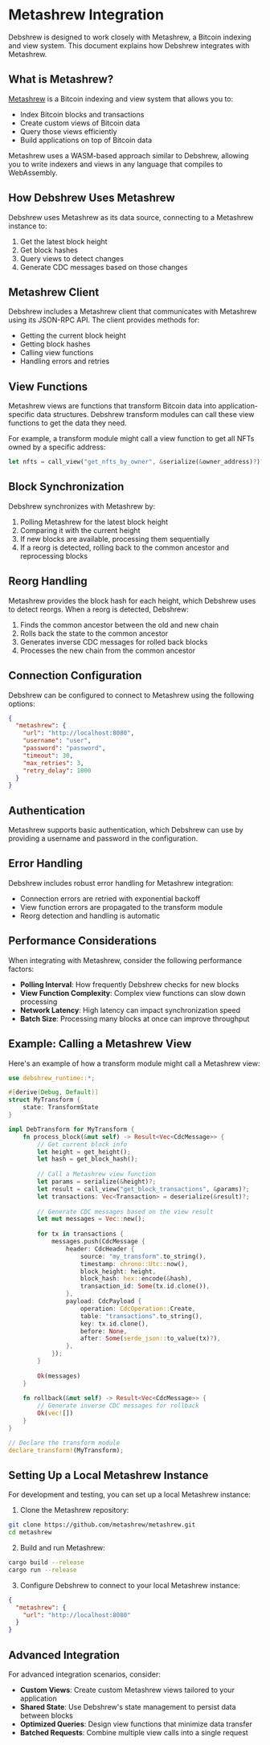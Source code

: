 # Metashrew Integration

Debshrew is designed to work closely with Metashrew, a Bitcoin indexing and view system. This document explains how Debshrew integrates with Metashrew.

## What is Metashrew?

[Metashrew](https://github.com/metashrew/metashrew) is a Bitcoin indexing and view system that allows you to:

- Index Bitcoin blocks and transactions
- Create custom views of Bitcoin data
- Query those views efficiently
- Build applications on top of Bitcoin data

Metashrew uses a WASM-based approach similar to Debshrew, allowing you to write indexers and views in any language that compiles to WebAssembly.

## How Debshrew Uses Metashrew

Debshrew uses Metashrew as its data source, connecting to a Metashrew instance to:

1. Get the latest block height
2. Get block hashes
3. Query views to detect changes
4. Generate CDC messages based on those changes

## Metashrew Client

Debshrew includes a Metashrew client that communicates with Metashrew using its JSON-RPC API. The client provides methods for:

- Getting the current block height
- Getting block hashes
- Calling view functions
- Handling errors and retries

## View Functions

Metashrew views are functions that transform Bitcoin data into application-specific data structures. Debshrew transform modules can call these view functions to get the data they need.

For example, a transform module might call a view function to get all NFTs owned by a specific address:

```rust
let nfts = call_view("get_nfts_by_owner", &serialize(&owner_address)?)?;
```

## Block Synchronization

Debshrew synchronizes with Metashrew by:

1. Polling Metashrew for the latest block height
2. Comparing it with the current height
3. If new blocks are available, processing them sequentially
4. If a reorg is detected, rolling back to the common ancestor and reprocessing blocks

## Reorg Handling

Metashrew provides the block hash for each height, which Debshrew uses to detect reorgs. When a reorg is detected, Debshrew:

1. Finds the common ancestor between the old and new chain
2. Rolls back the state to the common ancestor
3. Generates inverse CDC messages for rolled back blocks
4. Processes the new chain from the common ancestor

## Connection Configuration

Debshrew can be configured to connect to Metashrew using the following options:

```json
{
  "metashrew": {
    "url": "http://localhost:8080",
    "username": "user",
    "password": "password",
    "timeout": 30,
    "max_retries": 3,
    "retry_delay": 1000
  }
}
```

## Authentication

Metashrew supports basic authentication, which Debshrew can use by providing a username and password in the configuration.

## Error Handling

Debshrew includes robust error handling for Metashrew integration:

- Connection errors are retried with exponential backoff
- View function errors are propagated to the transform module
- Reorg detection and handling is automatic

## Performance Considerations

When integrating with Metashrew, consider the following performance factors:

- **Polling Interval**: How frequently Debshrew checks for new blocks
- **View Function Complexity**: Complex view functions can slow down processing
- **Network Latency**: High latency can impact synchronization speed
- **Batch Size**: Processing many blocks at once can improve throughput

## Example: Calling a Metashrew View

Here's an example of how a transform module might call a Metashrew view:

```rust
use debshrew_runtime::*;

#[derive(Debug, Default)]
struct MyTransform {
    state: TransformState
}

impl DebTransform for MyTransform {
    fn process_block(&mut self) -> Result<Vec<CdcMessage>> {
        // Get current block info
        let height = get_height();
        let hash = get_block_hash();
        
        // Call a Metashrew view function
        let params = serialize(&height)?;
        let result = call_view("get_block_transactions", &params)?;
        let transactions: Vec<Transaction> = deserialize(&result)?;
        
        // Generate CDC messages based on the view result
        let mut messages = Vec::new();
        
        for tx in transactions {
            messages.push(CdcMessage {
                header: CdcHeader {
                    source: "my_transform".to_string(),
                    timestamp: chrono::Utc::now(),
                    block_height: height,
                    block_hash: hex::encode(&hash),
                    transaction_id: Some(tx.id.clone()),
                },
                payload: CdcPayload {
                    operation: CdcOperation::Create,
                    table: "transactions".to_string(),
                    key: tx.id.clone(),
                    before: None,
                    after: Some(serde_json::to_value(tx)?),
                },
            });
        }
        
        Ok(messages)
    }
    
    fn rollback(&mut self) -> Result<Vec<CdcMessage>> {
        // Generate inverse CDC messages for rollback
        Ok(vec![])
    }
}

// Declare the transform module
declare_transform!(MyTransform);
```

## Setting Up a Local Metashrew Instance

For development and testing, you can set up a local Metashrew instance:

1. Clone the Metashrew repository:

```bash
git clone https://github.com/metashrew/metashrew.git
cd metashrew
```

2. Build and run Metashrew:

```bash
cargo build --release
cargo run --release
```

3. Configure Debshrew to connect to your local Metashrew instance:

```json
{
  "metashrew": {
    "url": "http://localhost:8080"
  }
}
```

## Advanced Integration

For advanced integration scenarios, consider:

- **Custom Views**: Create custom Metashrew views tailored to your application
- **Shared State**: Use Debshrew's state management to persist data between blocks
- **Optimized Queries**: Design view functions that minimize data transfer
- **Batched Requests**: Combine multiple view calls into a single request